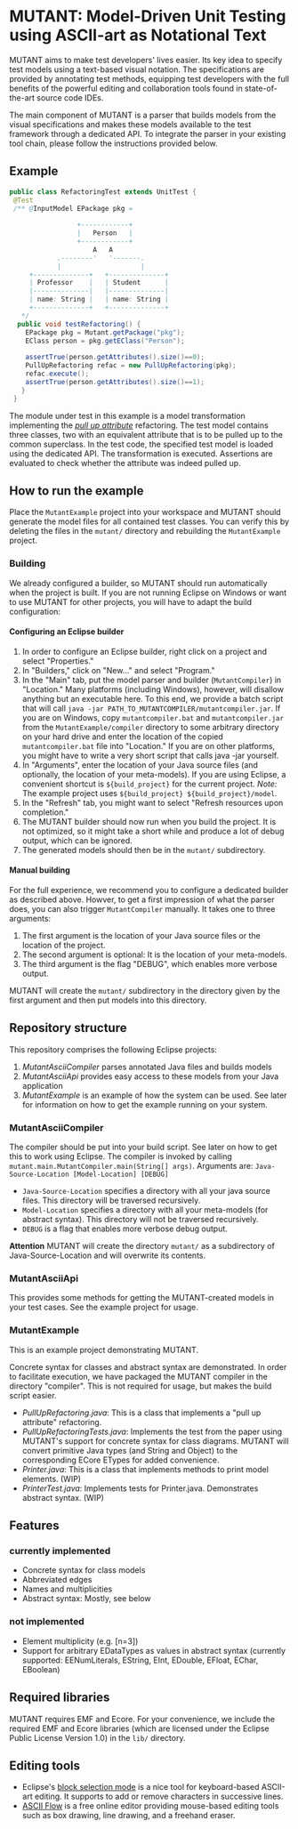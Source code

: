 # MUTANT: Model-Driven Unit Testing using ASCII-art as Notational Text #

MUTANT aims to make test developers' lives easier. Its key idea to specify test models using a text-based visual notation. The specifications are provided by annotating test methods, equipping test developers with the full benefits of the powerful editing and collaboration tools found in state-of-the-art source code IDEs.

The main component of MUTANT is a parser that builds models from the visual specifications and makes these models available to the test framework through a dedicated API. To integrate the parser in your existing tool chain, please follow the instructions provided below.

## Example ##
```Java
public class RefactoringTest extends UnitTest {
 @Test
 /** @InputModel EPackage pkg = 
       
                 +------------+                               
                 |   Person   |    										
                 +------------+                               
                     A   A                          
            .--------'   '-------.                 
            |                    |                 
     +--------------+   +--------------+      
     | Professor    |   | Student      |
     |--------------|   |--------------|      
     | name: String |   | name: String |      
     +--------------+   +--------------+   
   */
  public void testRefactoring() {
    EPackage pkg = Mutant.getPackage("pkg");
    EClass person = pkg.getEClass("Person");	
      	
    assertTrue(person.getAttributes().size()==0);
    PullUpRefactoring refac = new PullUpRefactoring(pkg);
    refac.execute();
    assertTrue(person.getAttributes().size()==1);
   }    
 }
 ```

The module under test in this example is a model transformation implementing the [_pull up attribute_](http://refactorings4gts.wikia.com/wiki/Pull_Up_Attribute) refactoring. The test model contains three classes, two with an equivalent attribute that is to be pulled up to the common superclass. In the test code, the specified test model is loaded using the dedicated API. The transformation is executed. Assertions are evaluated to check whether the attribute was indeed pulled up.

## How to run the example ##

Place the `MutantExample` project into your workspace and MUTANT should generate the model files for all contained test classes. You can verify this by deleting the files in the `mutant/` directory and rebuilding the `MutantExample` project.

### Building ###

We already configured a builder, so MUTANT should run automatically when the project is built. If you are not running Eclipse on Windows or want to use MUTANT for other projects, you will have to adapt the build configuration:

####  Configuring an Eclipse builder ####
1. In order to configure an Eclipse builder, right click on a project and select "Properties."
2. In "Builders," click on "New..." and select "Program."
3. In the "Main" tab, put the model parser and builder (`MutantCompiler`) in "Location." Many platforms (including Windows), however, will disallow anything but an executable here. To this end, we provide a batch script that will call `java -jar PATH_TO_MUTANTCOMPILER/mutantcompiler.jar`. If you are on Windows, copy `mutantcompiler.bat` and `mutantcompiler.jar` from the `MutantExample/compiler` directory to some arbitrary directory on your hard drive and enter the location of the copied `mutantcompiler.bat` file into "Location." If you are on other platforms, you might have to write a very short script that calls java -jar yourself.
3. In "Arguments", enter the location of your Java source files (and optionally, the location of your meta-models). If you are using Eclipse, a convenient shortcut is `${build_project}` for the current project. *Note:* The example project uses `${build_project} ${build_project}/model`.
4. In the "Refresh" tab, you might want to select "Refresh resources upon completion."
5. The MUTANT builder should now run when you build the project. It is not optimized, so it might take a short while and produce a lot of debug output, which can be ignored.
6. The generated models should then be in the `mutant/` subdirectory.

#### Manual building ####

For the full experience, we  recommend you to configure a dedicated builder as described above. Howver, to get a first impression of what the parser does, you can also trigger `MutantCompiler` manually. It takes one to three arguments:

1. The first argument is the location of your Java source files or the location of the project.
2. The second argument is optional: It is the location of your meta-models.
3. The third argument is the flag "DEBUG", which enables more verbose output.

MUTANT will create the `mutant/` subdirectory in the directory given by the first argument and then put models into this directory.


## Repository structure ##
This repository comprises the following Eclipse projects:

1. *MutantAsciiCompiler* parses annotated Java files and builds models
2. *MutantAsciiApi* provides easy access to these models from your Java application
3. *MutantExample* is an example of how the system can be used. See later for information on how to get the example running on your system.

### MutantAsciiCompiler ###
The compiler should be put into your build script. See later on how to get this to work using Eclipse.
The compiler is invoked by calling `mutant.main.MutantCompiler.main(String[] args)`. Arguments are: `Java-Source-Location [Model-Location] [DEBUG]`

 - `Java-Source-Location` specifies a directory with all your java source files. This directory will be traversed recursively.
 - `Model-Location` specifies a directory with all your meta-models (for abstract syntax). This directory will not be traversed recursively.
 - `DEBUG` is a flag that enables more verbose debug output.

**Attention** MUTANT will create the directory `mutant/` as a subdirectory of Java-Source-Location and will overwrite its contents.

### MutantAsciiApi ###
This provides some methods for getting the MUTANT-created models in your test cases. See the example project for usage.

### MutantExample ###
This is an example project demonstrating MUTANT.

Concrete syntax for classes and abstract syntax are demonstrated. In order to facilitate execution, we have packaged the MUTANT compiler in the directory "compiler". This is not required for usage, but makes the build script easier.

 - *PullUpRefactoring.java*: This is a class that implements a "pull up attribute" refactoring.
 - *PullUpRefactoringTests.java*: Implements the test from the paper using MUTANT's support for concrete syntax for class diagrams. MUTANT will convert primitive Java types (and String and Object) to the corresponding ECore ETypes for added convenience.
 - *Printer.java*: This is a class that implements methods to print model elements. (WIP)
 - *PrinterTest.java*: Implements tests for Printer.java. Demonstrates abstract syntax. (WIP)

## Features ##

### currently implemented ###
- Concrete syntax for class models
- Abbreviated edges
- Names and multiplicities
- Abstract syntax: Mostly, see below

### not implemented ###
- Element multiplicity (e.g. [n=3])
- Support for arbitrary EDataTypes as values in abstract syntax (currently supported: EENumLiterals, EString, EInt, EDouble, EFloat, EChar, EBoolean)

## Required libraries ##
MUTANT requires EMF and Ecore.
For your convenience, we include the required EMF and Ecore libraries (which are licensed under the Eclipse Public License Version 1.0) in the `lib/` directory.

## Editing tools
 - Eclipse's [block selection mode](http://blog.jooq.org/2013/10/12/eclipses-awesome-block-selection-mode/) is a nice tool for keyboard-based ASCII-art editing. It supports to add or remove characters in successive lines.
 - [ASCII Flow](http://asciiflow.com/) is a free online editor  providing mouse-based editing tools such as box drawing, line drawing, and a freehand eraser.
